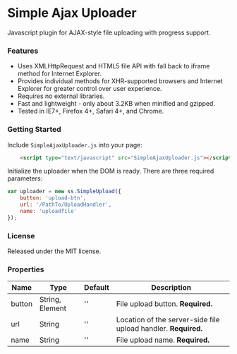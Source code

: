 Simple Ajax Uploader
============================

Javascript plugin for AJAX-style file uploading with progress support.

### Features ###
* Uses XMLHttpRequest and HTML5 file API with fall back to iframe method for Internet Explorer.
* Provides individual methods for XHR-supported browsers and Internet Explorer for greater control over user experience.
* Requires no external libraries.
* Fast and lightweight - only about 3.2KB when minified and gzipped.
* Tested in IE7+, Firefox 4+, Safari 4+, and Chrome.

### Getting Started ###
Include `SimpleAjaxUploader.js` into your page:

```html
	<script type="text/javascript" src="SimpleAjaxUploader.js"></script>
```

Initialize the uploader when the DOM is ready. There are three required parameters:


```javascript
var uploader = new ss.SimpleUpload({
	button: 'upload-btn',
	url: '/PathTo/UploadHandler',
	name: 'uploadfile'
});
```

### License ###
Released under the MIT license.

### Properties ###
<table>
    <thead>
        <tr>
            <th>Name</th>
            <th>Type</th>
            <th>Default</th>
            <th>Description</th>
        </tr>
    </thead>
    <tbody>
        <tr>
            <td>button</td>
            <td>String, Element</td>
            <td>''</td>
            <td>File upload button. <strong>Required.</strong></td>
        </tr>
        <tr>
            <td>url</td>
            <td>String</td>
            <td>''</td>
            <td>Location of the server-side file upload handler. <strong>Required.</strong></td>
        </tr>		
        <tr>
            <td>name</td>
            <td>String</td>
            <td>''</td>
            <td>File upload name. <strong>Required.</strong></td>
        </tr>		
	</tbody>
</table>